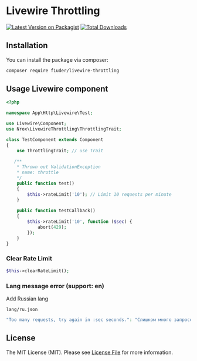 # Livewire Throttling

[![Latest Version on Packagist](https://img.shields.io/packagist/v/f1uder/livewire-throttling.svg?style=flat-square)](https://packagist.org/packages/f1uder/laravel-notification)
[![Total Downloads](https://img.shields.io/packagist/dt/f1uder/livewire-throttling.svg?style=flat-square)](https://packagist.org/packages/f1uder/laravel-notification)


## Installation

You can install the package via composer:

```bash
composer require f1uder/livewire-throttling
```

## Usage Livewire component

```php
<?php

namespace App\Http\Livewire\Test;

use Livewire\Component;
use Nrox\LivewireThrottling\ThrottlingTrait;

class TestComponent extends Component
{
    use ThrottlingTrait; // use Trait
    
   /**
    * Thrown out ValidationException
    * name: throttle
    */
    public function test()
    {
        $this->rateLimit('10'); // Limit 10 requests per minute
    }
    
    public function testCallback()
    {
        $this->rateLimit('10', function ($sec) {
            abort(429);
        });
    }
}
```

### Clear Rate Limit
```php
$this->clearRateLimit();
```

### Lang message error (support: en)
Add Russian lang

`lang/ru.json`
```php
"Too many requests, try again in :sec seconds.": "Слишком много запросов, повторите попытку через :sec сек."
```

## License

The MIT License (MIT). Please see [License File](LICENSE.md) for more information.
